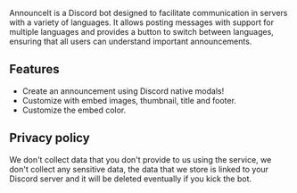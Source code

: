 
AnnounceIt is a Discord bot designed to facilitate communication in servers with a variety of languages. It allows posting messages with support for multiple languages and provides a button to switch between languages, ensuring that all users can understand important announcements.

## Features

* Create an announcement using Discord native modals!
* Customize with embed images, thumbnail, title and footer.
* Customize the embed color.

## Privacy policy

We don't collect data that you don't provide to us using the service, we don't collect any sensitive data, the data that we store is linked to your Discord server and it will be deleted eventually if you kick the bot.
